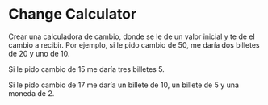 # Change Calculator

Crear una calculadora de cambio, donde se le de un valor inicial y te de el cambio a recibir. Por ejemplo, si le pido cambio de 50, me daría dos billetes de 20 y uno de 10.

Si le pido cambio de 15 me daría tres billetes 5.

Si le pido cambio de 17 me daría un billete de 10, un billete de 5 y una moneda de 2.

